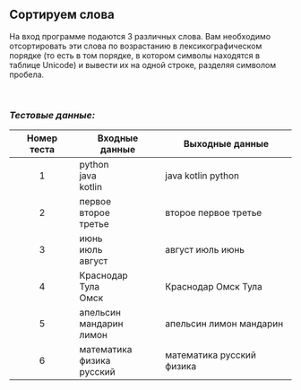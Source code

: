 ## Сортируем слова

На вход программе подаются 3 различных слова. Вам необходимо отсортировать эти слова по возрастанию в лексикографическом порядке
(то есть в том порядке, в котором символы находятся в таблице Unicode) и вывести их на одной строке, разделяя символом пробела.

<br>

### *Тестовые данные:*

| Номер теста | Входные данные                  | Выходные данные           |
|:-----------:|---------------------------------|---------------------------|
|      1      | python<br>java<br>kotlin        | java kotlin python        |
|      2      | первое<br>второе<br>третье      | второе первое третье      |
|      3      | июнь<br>июль<br>август          | август июль июнь          |
|      4      | Краснодар<br>Тула<br>Омск       | Краснодар Омск Тула       |
|      5      | апельсин<br>мандарин<br>лимон   | апельсин лимон мандарин   |
|      6      | математика<br>физика<br>русский | математика русский физика |